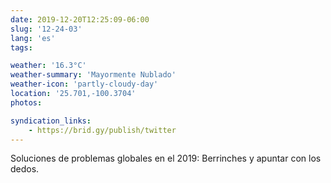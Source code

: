 ```yaml
---
date: 2019-12-20T12:25:09-06:00
slug: '12-24-03'
lang: 'es'
tags:

weather: '16.3°C'
weather-summary: 'Mayormente Nublado'
weather-icon: 'partly-cloudy-day'
location: '25.701,-100.3704'
photos:

syndication_links:
    - https://brid.gy/publish/twitter
---
```

Soluciones de problemas globales en el 2019: Berrinches y apuntar con los dedos.
